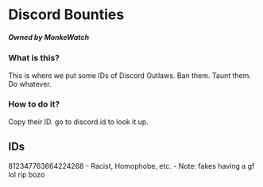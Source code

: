 # Discord Bounties
##### Owned by MonkeWatch
### What is this?
This is where we put some IDs of Discord Outlaws. Ban them. Taunt them. Do whatever.
### How to do it?
Copy their ID. go to discord.id to look it up.
## IDs
812347763664224268 - Racist, Homophobe, etc. - Note: fakes having a gf lol rip bozo

